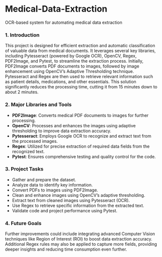 # Medical-Data-Extraction
 OCR-based system for automating medical data extraction
### 1. Introduction
This project is designed for efficient extraction and automatic classification of valuable data from medical documents. It leverages several key libraries, including Pytesseract (powered by Google OCR), OpenCV, Regex, PDF2Image, and Pytest, to streamline the extraction process. Initially, PDF2Image converts PDF documents to images, followed by image enhancement using OpenCV’s Adaptive Thresholding technique. Pytesseract and Regex are then used to retrieve relevant information such as patient details, medications, and other essentials. This solution significantly reduces the processing time, cutting it from 15 minutes down to about 2 minutes.

### 2. Major Libraries and Tools
- **PDF2Image**: Converts medical PDF documents to images for further processing.
- **OpenCV**: Processes and enhances the images using adaptive thresholding to improve data extraction accuracy.
- **Pytesseract**: Employs Google OCR to recognize and extract text from the processed images.
- **Regex**: Utilized for precise extraction of required data fields from the recognized text.
- **Pytest**: Ensures comprehensive testing and quality control for the code.

### 3. Project Tasks
- Gather and prepare the dataset.
- Analyze data to identify key information.
- Convert PDFs to images using PDF2Image.
- Clean and enhance images using OpenCV’s adaptive thresholding.
- Extract text from cleaned images using Pytesseract (OCR).
- Use Regex to retrieve specific information from the extracted text.
- Validate code and project performance using Pytest.

### 4. Future Goals
Further improvements could include integrating advanced Computer Vision techniques like Region of Interest (ROI) to boost data extraction accuracy. Additional Regex rules may also be applied to capture more fields, providing deeper insights and reducing time consumption even further.
